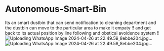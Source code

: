# Autonomous-Smart-Bin
Its an smart dustbin that can send notification to cleaning department and the dustbin can move to the particular area to make it empaty !! and get back to its actual position by line following and obstical avoidence system !!
![Uploading WhatsApp Image 2024-04-26 at 22.49.59_8ebbe204.jpg…]()
![Uploading WhatsApp Image 2024-04-26 at 22.49.59_8ebbe204.jpg…]()
